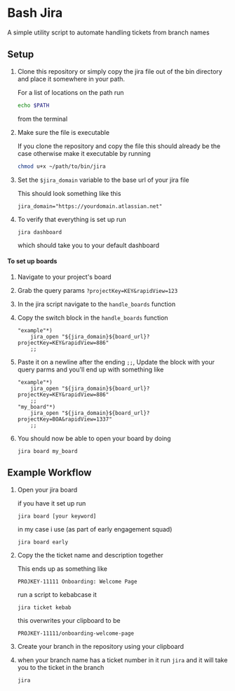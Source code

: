 # Bash Jira

A simple utility script to automate handling tickets from branch names

## Setup

1. Clone this repository or simply copy the jira file out of the bin directory and place it somewhere in your path.

    For a list of locations on the path run

    ```bash
    echo $PATH
    ```

    from the terminal

2. Make sure the file is executable

    If you clone the repository and copy the file this should already be the case otherwise make it executable by running

    ```bash
    chmod u+x ~/path/to/bin/jira
    ```

3. Set the `$jira_domain` variable to the base url of your jira file

    This should look something like this

    ```shell
    jira_domain="https://yourdomain.atlassian.net"
    ```

4. To verify that everything is set up run

    ```shell
    jira dashboard
    ```

    which should take you to your default dashboard

#### To set up boards

1. Navigate to your project's board

2. Grab the query params `?projectKey=KEY&rapidView=123`

3. In the jira script navigate to the `handle_boards` function

4. Copy the switch block in the `handle_boards` function

    ```shell
    "example"*)
        jira_open "${jira_domain}${board_url}?projectKey=KEY&rapidView=886"
        ;;
    ```

5. Paste it on a newline after the ending `;;`, Update the block with your query parms and you'll end up with something like

    ```shell
    "example"*)
        jira_open "${jira_domain}${board_url}?projectKey=KEY&rapidView=886"
        ;;
    "my_board"*)
        jira_open "${jira_domain}${board_url}?projectKey=BOA&rapidView=1337"
        ;;
    ```

6. You should now be able to open your board by doing

    ```shell
    jira board my_board
    ```

## Example Workflow

1. Open your jira board

    if you have it set up run 

    ```shell
    jira board [your keyword]
    ```

    in my case i use (as part of early engagement squad)

    ```shell
    jira board early
    ```

2. Copy the the ticket name and description together

    This ends up as something like

    `PROJKEY-11111 Onboarding: Welcome Page`

    run a script to kebabcase it

    ```shell
    jira ticket kebab
    ```
    this overwrites your clipboard to be

    `PROJKEY-11111/onboarding-welcome-page`

3. Create your branch in the repository using your clipboard

4. when your branch name has a ticket number in it run `jira` and it will take you to the ticket in the branch

    ```shell
    jira
    ```